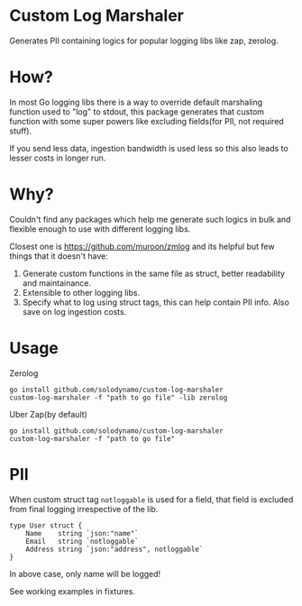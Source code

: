 # Custom Log Marshaler
Generates PII containing logics for popular logging libs like zap, zerolog.

# How?
In most Go logging libs there is a way to override default marshaling function used to "log" to stdout, this package generates that custom function with some super powers like excluding fields(for PII, not required stuff).

If you send less data, ingestion bandwidth is used less so this also leads to lesser costs in longer run.

# Why? 
Couldn't find any packages which help me generate such logics in bulk and flexible enough to use with different logging libs. 

Closest one is https://github.com/muroon/zmlog and its helpful but few things that it doesn't have:

1. Generate custom functions in the same file as struct, better readability and maintainance. 
2. Extensible to other logging libs.
3. Specify what to log using struct tags, this can help contain PII info. Also save on log ingestion costs.


# Usage

Zerolog

```
go install github.com/solodynamo/custom-log-marshaler
custom-log-marshaler -f "path to go file" -lib zerolog

```

Uber Zap(by default)

```
go install github.com/solodynamo/custom-log-marshaler
custom-log-marshaler -f "path to go file"

```

# PII

When custom struct tag `notloggable` is used for a field, that field is excluded from final logging irrespective of the lib. 

```
type User struct {
	Name    string `json:"name"`
	Email   string `notloggable`
	Address string `json:"address", notloggable`
}
```

In above case, only name will be logged!

See working examples in fixtures.